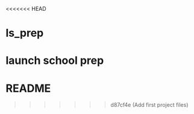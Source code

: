 <<<<<<< HEAD
# ls_prep
launch school prep
=======
# README #
>>>>>>> d87cf4e (Add first project files)
